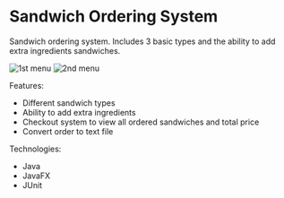 # Sandwich Ordering System

Sandwich ordering system. Includes 3 basic types and the ability to add extra ingredients sandwiches.


![1st menu](https://github.com/cjrcodes/Sandwich-Ordering-System/blob/master/CS%20213%20Project%204/images/1stmenu.png)
![2nd menu](https://github.com/cjrcodes/Sandwich-Ordering-System/blob/master/CS%20213%20Project%204/images/2ndmenu.png)


Features:
- Different sandwich types
- Ability to add extra ingredients
- Checkout system to view all ordered sandwiches and total price
- Convert order to text file

Technologies:
- Java
- JavaFX
- JUnit

